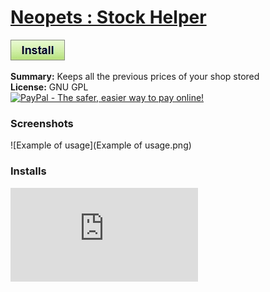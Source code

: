 # [Neopets : Stock Helper](.)

[![Install](../../resources/image/install_button.jpg)](../../../../raw/master/scripts/Neopets_Stock_Helper/60748.user.js)

**Summary:** Keeps all the previous prices of your shop stored<br />
**License:** GNU GPL<br />
[![PayPal - The safer, easier way to pay online!](https://www.paypalobjects.com/en_US/i/btn/btn_donate_SM.gif "PayPal - The safer, easier way to pay online!")](http://goo.gl/Fv19S)

### Screenshots
![Example of usage](Example of usage.png)


### Installs
![Daily installs](http://gm.wesley.eti.br/count.php?id=scripts/scripts/Neopets_Stock_Helper/60748.user.js&type=image)

